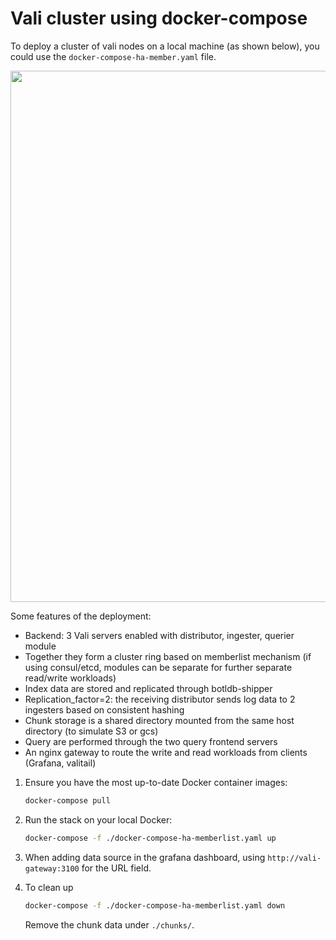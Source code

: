 # Vali cluster using docker-compose

To deploy a cluster of vali nodes on a local machine (as shown below), you could use the `docker-compose-ha-member.yaml` file.

<img src="./docker-compose-ha-diagram.png" width="850">

Some features of the deployment:

- Backend: 3 Vali servers enabled with distributor, ingester, querier module
- Together they form a cluster ring based on memberlist mechanism (if using consul/etcd, modules can be separate for further separate read/write workloads)
- Index data are stored and replicated through botldb-shipper
- Replication_factor=2: the receiving distributor sends log data to 2 ingesters based on consistent hashing
- Chunk storage is a shared directory mounted from the same host directory (to simulate S3 or gcs)
- Query are performed through the two query frontend servers
- An nginx gateway to route the write and read workloads from clients (Grafana, valitail)

1. Ensure you have the most up-to-date Docker container images:

   ```bash
   docker-compose pull
   ```

1. Run the stack on your local Docker:

   ```bash
   docker-compose -f ./docker-compose-ha-memberlist.yaml up
   ```

1. When adding data source in the grafana dashboard, using `http://vali-gateway:3100` for the URL field.

1. To clean up

   ```bash
   docker-compose -f ./docker-compose-ha-memberlist.yaml down
   ```

   Remove the chunk data under `./chunks/`.
